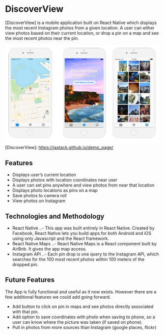 # **DiscoverView**

[DiscoverView] is a mobile application built on React Native which displays the most recent Instagram photos from a given location. A user can either view photos based on their current location, or drop a pin on a map and see the most recent photos near the pin.

![screenshots](docs/images/screenshots.png)
[DiscoverView]: https://jastack.github.io/demo_page/

## Features

 - Displays user’s current location
 - Displays photos with location coordinates near user
 - A user can set pins anywhere and view photos from near that location
 - Displays photo locations as pins on a map
 - Save photos to camera roll
 - View photos on Instagram


## Technologies and Methodology

 - React Native
  ..- This app was built entirely in React Native. Created by Facebook, React Native lets you build apps for both Android and iOS using only Javascript and the React framework.
 - React Native Maps
  ..- React Native Maps is a React component built by AirBnb. It gives the app map access.
 - Instagram API
  ..- Each pin drop is one query to the Instagram API, which searches for the 100 most recent photos within 100 meters of the dropped pin.




## Future Features
The App is fully functional and useful as it now exists. However there are a few additional features we could add going forward.

- Add button to click on pin in maps and see photos directly associated with that pin.
- Add option to save coordinates with photo when saving to phone, so a user can know where the picture was taken (if saved on phone).
- Pull in photos from more sources than Instagram (google places, flickr)
